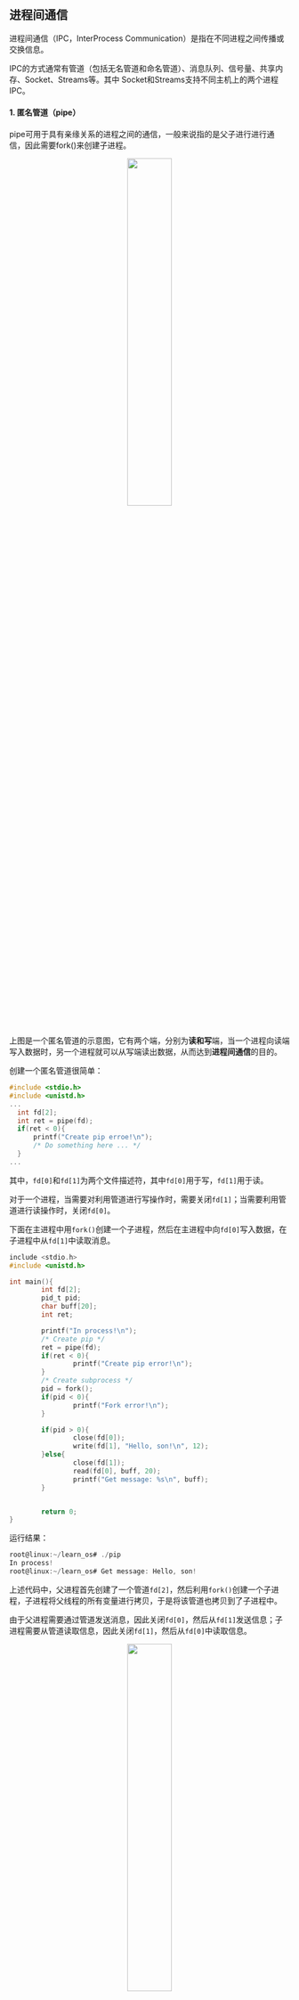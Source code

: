 ## 进程间通信

进程间通信（IPC，InterProcess Communication）是指在不同进程之间传播或交换信息。

IPC的方式通常有管道（包括无名管道和命名管道）、消息队列、信号量、共享内存、Socket、Streams等。其中 Socket和Streams支持不同主机上的两个进程IPC。

#### 1. 匿名管道（pipe）

pipe可用于具有亲缘关系的进程之间的通信，一般来说指的是父子进行进行通信，因此需要fork()来创建子进程。

<div align = center>
<img src = "https://img-blog.csdnimg.cn/20190925114752783.png" width = "40%">
<div align = left>
  
上图是一个匿名管道的示意图，它有两个端，分别为**读和写**端，当一个进程向读端写入数据时，另一个进程就可以从写端读出数据，从而达到**进程间通信**的目的。

创建一个匿名管道很简单：
```c
#include <stdio.h>
#include <unistd.h>
...
  int fd[2];
  int ret = pipe(fd);
  if(ret < 0){
      printf("Create pip erroe!\n");
      /* Do something here ... */
  }
...
```
其中，`fd[0]`和`fd[1]`为两个文件描述符，其中`fd[0]`用于写，`fd[1]`用于读。

对于一个进程，当需要对利用管道进行写操作时，需要关闭`fd[1]`；当需要利用管道进行读操作时，关闭`fd[0]`。

下面在主进程中用`fork()`创建一个子进程，然后在主进程中向`fd[0]`写入数据，在子进程中从`fd[1]`中读取消息。

```c
include <stdio.h>
#include <unistd.h>

int main(){
        int fd[2];
        pid_t pid;
        char buff[20];
        int ret;

        printf("In process!\n");
        /* Create pip */
        ret = pipe(fd);
        if(ret < 0){
                printf("Create pip error!\n");
        }
        /* Create subprocess */
        pid = fork();
        if(pid < 0){
                printf("Fork error!\n");
        }

        if(pid > 0){
                close(fd[0]);
                write(fd[1], "Hello, son!\n", 12);
        }else{
                close(fd[1]);
                read(fd[0], buff, 20);
                printf("Get message: %s\n", buff);
        }


        return 0;
}
```
运行结果：
```c
root@linux:~/learn_os# ./pip
In process!
root@linux:~/learn_os# Get message: Hello, son!

```
上述代码中，父进程首先创建了一个管道`fd[2]`，然后利用`fork()`创建一个子进程，子进程将父线程的所有变量进行拷贝，于是将该管道也拷贝到了子进程中。

由于父进程需要通过管道发送消息，因此关闭`fd[0]`，然后从`fd[1]`发送信息；子进程需要从管道读取信息，因此关闭`fd[1]`，然后从`fd[0]`中读取信息。

<div align = center>
<img src = "https://img-blog.csdnimg.cn/20190925160225885.png" width = "40%">
<div align = left>

上图中，左边的为父进程，右边为子进程，父进程从`fd[1]`发送信息，子进程从`fd[0]`读取信息，实现了进程间的通信。

#### 2. 命名管道（FIFO）

FIFO，也称为命名管道，它是一种文件类型。

FIFO与pipe的区别有如下两点：
 
 - FIFO不需要进程之间有亲缘关系，适合于任何无关的进程。
 - FIFO有一个路径名与之关联，以一种特殊的设备文件形式存在于文件系统中。

类似于`pipe`，我们需要在使用FIFO之前创建一个FIFO，方法如下：

```c
#include <sys/stat.h>
#include <unistd.h>
...
  /* 创建失败或者已经存在 */
  int ret = mkfifo("fifo", 0666);
  if(ret < 0 && errno != EEXIST){
    printf("Failed to make fifo!\n");
    exit(1);
  }
...
```
上述代码在当前路径创建了一个名为`fifo`的FIFO，如果`fifo`已经存在，则继续运行。

下面利用FIFO来实现两个进程之间的通信：

首先写一个发送方的程序`fifo_write.c`：
```c
#include <stdio.h>
#include <fcntl.h>
#include <sys/stat.h>
#include <time.h>
#include <errno.h>
#include <stdlib.h>
#include <unistd.h>
#include <string.h>
int main(){

        char buf[1024];

        printf("In process %d.\n", getpid());

        int ret = mkfifo("fifo", 0666);
        if(ret < 0 && errno != EEXIST){
                printf("Failed to make fifo!\n");
        }

        int fd = open("fifo", O_WRONLY);
        if(fd < 0){
                printf("Failed to open fifo!\n");
        }
        
        printf("Ready to send data...\n");
        while(1){
                scanf("%s", buf);
                int ret = write(fd, buf, strlen(buf) + 1);
                if(ret < 0)
                        printf("Failed to wrote fifo!\n");
        }

        close(fd);
        return 0;
}
```



